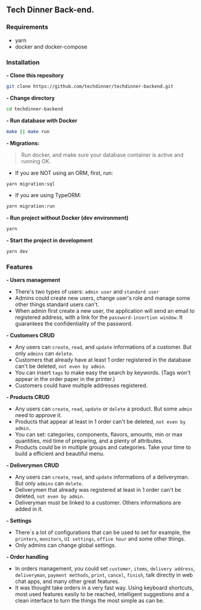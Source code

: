 ## Tech Dinner Back-end.

### Requirements

- yarn
- docker and docker-compose

### Installation

**- Clone this repository**

```sh
git clone https://github.com/techdinner/techdinner-backend.git
```

**- Change directory**

```sh
cd techdinner-backend
```

**- Run database with Docker**

```sh
make || make run
```

**- Migrations:**
> Run docker, and make sure your database container is active and running OK.

- If you are NOT using an ORM, first, run:
```sh
yarn migration:sql
```
- If you are using TypeORM:

```sh
yarn migration:run
```

**- Run project without Docker (dev environment)**

```sh
yarn
```

**- Start the project in development**

```sh
yarn dev
```

### Features

**- Users management**
- There's two types of users: `admin user` and `standard user`
- Admins could create new users, change user's role and manage some other things standard users can't.
- When admin first create a new user, the application will send an email to registered address, with a link for the ``password-insertion window``. It guarantees the confidentiality of the password.

**- Customers CRUD**
- Any users can `create`, `read`, and `update` informations of a customer. But only `admins` can `delete`.
- Customers that already have at least 1 order registered in the database can't be deleted, `not even by admin`.
- You can insert `tags` to make easy the search by keywords. (Tags won't appear in the order paper in the printer.)
- Customers could have multiple addresses registered.

**- Products CRUD**
- Any users can `create`, `read`, `update` or `delete` a product. But some `admin` need to approve it.
- Products that appear at least in 1 order can't be deleted, `not even by admin`.
- You can set: categories, components, flavors, amounts, min or max quantities, mid time of preparing, and a plenty of attributes.
- Products could be in multiple groups and categories. Take your time to build a efficient and beautiful menu.

**- Deliverymen CRUD**
- Any users can `create`, `read`, and `update` informations of a deliveryman. But only `admins` can `delete`.
- Deliverymen that already was registered at least in 1 order can't be deleted, `not even by admin`.
- Deliveryman must be linked to a customer. Others informations are added in it.

**- Settings**
- There´s a lot of configurations that can be used to set for example, the `printers`, `monitors`, `UI settings`, `office hour` and some other things.
- Only admins can change global settings.

**- Order handling**
- In orders management, you could set `customer`, `items`, `delivery address`, `deliveryman`, `payment methods`, `print`, `cancel`, `finish`, talk directly in web chat apps, and many other great features.
- It was thought take orders in a very fast way. Using keyboard shortcuts, most used features easily to be reached, intelligent suggestions and a clean interface to turn the things the most simple as can be.

